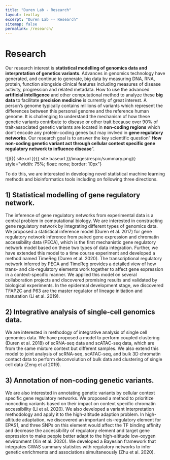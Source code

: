 ```yaml
---
title: "Duren Lab - Research"
layout: textlay
excerpt: "Duren Lab -- Research"
sitemap: false
permalink: /research/
---
```


# Research

Our research interest is **statistical modelling of genomics data and interpretation of genetics variants**. Advances in genomics technology have generated, and continue to generate, big data by measuring DNA, RNA, protein, function alongside clinical features including measures of disease activity, progression and related metadata. How to use the advanced **artificial intelligence** and other computational method to analyze these **big data** to facilitate **precision medicine** is currently of great interest. A person’s genome typically contains millions of variants which represent the differences between this personal genome and the reference human genome. It is challenging to understand the mechanism of how these genetic variants contribute to disease or other trait because over 90% of trait-associated genetic variants are located in **non-coding regions** which don’t encode any protein-coding genes but may invlved in **gene regulatory networks**.  Our research goal is to answer the key scientific question” **How non-coding genetic variant act through cellular context specific gene regulatory network to influence disease**”. 
 
![]({{ site.url }}{{ site.baseurl }}/images/respic/summary.png){: style="width: 75%; float: none; border: 10px"}

To do this, we are interested in developing novel statistical machine learning methods and bioinformatics tools including on following three directions.

## 1)	Statistical modelling of gene regulatory network.
The inference of gene regulatory networks from experimental data is a central problem in computational biology. We are interested in constructing gene regulatory network by integrating different types of genomics data. We proposed a statistical inference model (Duren et al. 2017) for gene regulatory network inference from paired gene expression and chromatin accessibility data (PECA), which is the first mechanistic gene regulatory network model based on these two types of data integration. Further, we have extended this model to a time course experiment and developed a method named TimeReg (Duren et al. 2020). The transcriptional regulatory network inferred by PECA and TimeReg provides a detailed view of how trans- and cis-regulatory elements work together to affect gene expression in a context-specific manner. We applied this model on several collaboration projects and discovered promising results and validated by biological experiments. In the epidermal development stage, we discovered TFAP2C and P63 are the master regulator of lineage initiation and maturation (Li et al. 2019). 

## 2)	Integrative analysis of single-cell genomics data. 
We are interested in methodogy of integrative analysis of single cell genomics data. We have proposed a model to perform coupled clustering (Duren et al. 2018) of scRNA-seq data and scATAC-seq data, which are from the same mixture context but different samples. We also extend this model to joint analysis of scRNA-seq, scATAC-seq, and bulk 3D chromatin contact data to perform deconvolution of bulk data and clustering of single cell data (Zeng et al 2019).

## 3)	Annotation of non-coding genetic variants. 
We are also interested in annotating genetic variants by cellular context specific gene regulatory networks. We proposed a method to prioritize noncoding variants based on their impact on context specific chromatin accessibility (Li et al. 2020). We also developed a variant interpretation methodology and apply it to the high-altitude adaption problem. In high-altitude adaptation, we discovered an important cis-regulatory element for EPAS1, and three SNPs on this element would affect the TF binding affinity and decrease the accessibility of regulatory element and target gene expression to make people better adapt to the high-altitude low-oxygen environment (Xin et al. 2020). We developed a Bayesian framework that integrates GWAS summary statistics with regulatory networks to infer genetic enrichments and associations simultaneously (Zhu et al. 2020).

